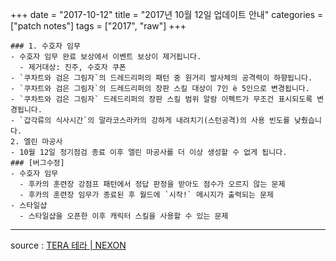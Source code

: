+++
date = "2017-10-12"
title = "2017년 10월 12일 업데이트 안내"
categories = ["patch notes"]
tags = ["2017", "raw"]
+++

```
### 1. 수호자 임무
- 수호자 임무 완료 보상에서 이벤트 보상이 제거됩니다.
  - 제거대상: 진주, 수호자 쿠폰
- `쿠차트와 검은 그림자`의 드레드리퍼의 패턴 중 원거리 발사체의 공격력이 하향됩니다.
- `쿠차트와 검은 그림자`의 드레드리퍼의 장판 스킬 대상이 7인 è 5인으로 변경됩니다.
- `쿠차트와 검은 그림자` 드레드리퍼의 장판 스킬 범위 알람 이펙트가 무조건 표시되도록 변경됩니다.
- `갑각류의 식사시간`의 말라코스라카의 강하게 내려치기(스턴공격)의 사용 빈도를 낮췄습니다.
2. 엘린 마공사
- 10월 12일 정기점검 종료 이후 엘린 마공사를 더 이상 생성할 수 없게 됩니다.
### [버그수정]
- 수호자 임무
  - 후카의 훈련장 강점프 패턴에서 정답 판정을 받아도 점수가 오르지 않는 문제
  - 후카의 훈련장 임무가 종료된 후 월드에 `시작!` 메시지가 출력되는 문제
- 스타일샵
  - 스타일샵을 오픈한 이후 캐릭터 스킬을 사용할 수 있는 문제
```

----

source : [TERA 테라 | NEXON](http://tera.nexon.com/news/update/view.aspx?n4articlesn=300)